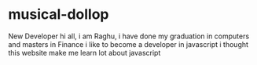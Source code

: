 # musical-dollop
New Developer
hi all,
i am Raghu, i have done my graduation in computers and masters in Finance
i like to become a developer in javascript
i thought this website make me learn lot about javascript
